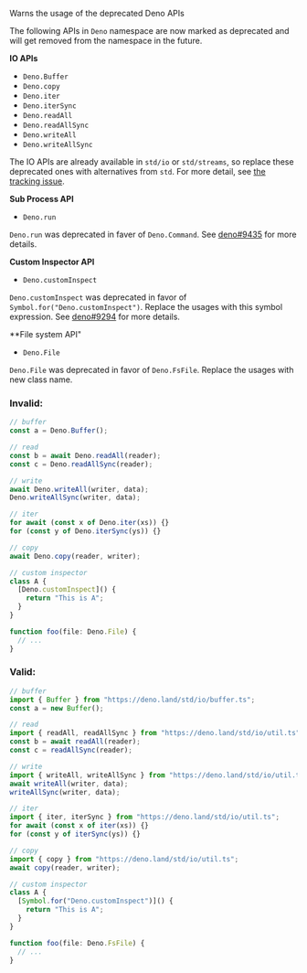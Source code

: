 Warns the usage of the deprecated Deno APIs

The following APIs in `Deno` namespace are now marked as deprecated and will get
removed from the namespace in the future.

**IO APIs**

- `Deno.Buffer`
- `Deno.copy`
- `Deno.iter`
- `Deno.iterSync`
- `Deno.readAll`
- `Deno.readAllSync`
- `Deno.writeAll`
- `Deno.writeAllSync`

The IO APIs are already available in `std/io` or `std/streams`, so replace these
deprecated ones with alternatives from `std`. For more detail, see
[the tracking issue](https://github.com/denoland/deno/issues/9795).

**Sub Process API**

- `Deno.run`

`Deno.run` was deprecated in faver of `Deno.Command`. See
[deno#9435](https://github.com/denoland/deno/discussions/9435) for more details.

**Custom Inspector API**

- `Deno.customInspect`

`Deno.customInspect` was deprecated in favor of
`Symbol.for("Deno.customInspect")`. Replace the usages with this symbol
expression. See [deno#9294](https://github.com/denoland/deno/issues/9294) for
more details.

**File system API"

- `Deno.File`

`Deno.File` was deprecated in favor of `Deno.FsFile`. Replace the usages with
new class name.

### Invalid:

```typescript
// buffer
const a = Deno.Buffer();

// read
const b = await Deno.readAll(reader);
const c = Deno.readAllSync(reader);

// write
await Deno.writeAll(writer, data);
Deno.writeAllSync(writer, data);

// iter
for await (const x of Deno.iter(xs)) {}
for (const y of Deno.iterSync(ys)) {}

// copy
await Deno.copy(reader, writer);

// custom inspector
class A {
  [Deno.customInspect]() {
    return "This is A";
  }
}

function foo(file: Deno.File) {
  // ...
}
```

### Valid:

```typescript
// buffer
import { Buffer } from "https://deno.land/std/io/buffer.ts";
const a = new Buffer();

// read
import { readAll, readAllSync } from "https://deno.land/std/io/util.ts";
const b = await readAll(reader);
const c = readAllSync(reader);

// write
import { writeAll, writeAllSync } from "https://deno.land/std/io/util.ts";
await writeAll(writer, data);
writeAllSync(writer, data);

// iter
import { iter, iterSync } from "https://deno.land/std/io/util.ts";
for await (const x of iter(xs)) {}
for (const y of iterSync(ys)) {}

// copy
import { copy } from "https://deno.land/std/io/util.ts";
await copy(reader, writer);

// custom inspector
class A {
  [Symbol.for("Deno.customInspect")]() {
    return "This is A";
  }
}

function foo(file: Deno.FsFile) {
  // ...
}
```
